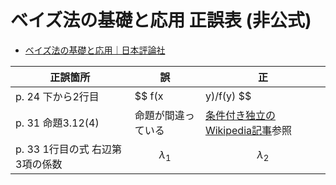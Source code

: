 # ベイズ法の基礎と応用 正誤表 (非公式)

- [ベイズ法の基礎と応用｜日本評論社](https://www.nippyo.co.jp/shop/book/7038.html)


|  正誤箇所  |  誤  |  正  |
| --------- | ---- | ---- |
| p. 24 下から2行目 | $$ f(x|y)/f(y) $$  | $$ f(y|x)/f(y) $$ |
| p. 31 命題3.12(4) | 命題が間違っている | [条件付き独立のWikipedia記事](https://ja.wikipedia.org/wiki/%E6%9D%A1%E4%BB%B6%E4%BB%98%E3%81%8D%E7%8B%AC%E7%AB%8B)参照 |
| p. 33 1行目の式  右辺第3項の係数  | $$ {\lambda}_{1} $$  | $$ {\lambda}_{2} $$ |


